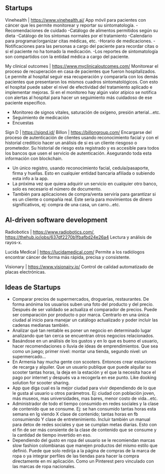## Startups
Vinehealth | https://www.vinehealth.ai/
App móvil para pacientes con cáncer que les permite monitorear y reportar su sintomatología. 
-Recomendaciones de cuidado 
-Catálogo de alimentos permitidos según su dieta
-Catálogo de los síntomas normales por el tratamiento
-Calendario para programar/organizar citas médicas, etc. 
-Horario de medicaciones. 
-Notificaciones para las personas a cargo del paciente para recordar citas o si el paciente no ha tomado la medicación. 
-Los reportes de sintomatología son compartidos con la entidad médica a cargo del paciente.

My clinical outcomes | https://www.myclinicaloutcomes.com/
Monitorear el proceso de recuperación en casa de pacientes que fueron hospitalizados. Le permite al hospital seguir esa recuperación y compararla con los demás pacientes que presentaron los mismos cuadros sintomatológicos.  Con esto el hospital puede saber el nivel de efectividad del tratamiento aplicado e implementar mejoras. Si en el monitoreo hay algún valor atípico se notifica con alertas al hospital para hacer un seguimiento más cuidadoso de ese paciente específico.
- Monitoreo de signos vitales, saturación de oxígeno, presión arterial…etc.
- Seguimiento de medicación 
- Encuestas

Sign D | https://signd.id/
Billon | https://billongroup.com/
Encargarse del proceso de autenticación de clientes usando reconocimiento facial y con el historial crediticio hacer un análisis de si es un cliente riesgoso o prometedor. Su historial de riesgo esta registrado y es accesible para todos los bancos que usen el servicio de autenticación. Asegurando toda esta información con blockchain.
- Un único registro, usando reconocimiento facial, cedula/pasaporte, firma y huellas. Esto en cualquier entidad bancaria afiliada o subiendo esta info a la app.
- La próxima vez que quiera adquirir un servicio en cualquier otro banco, solo es necesario el número de documento.
- También para aplicaciones de compra/venta serviría para garantizar si es un cliente o compañía real. Este sería para movimientos de dinero significativos, ej: compra de una casa, un carro…etc. 

## AI-driven software development
Radiobotics | https://www.radiobotics.com/, https://thehub.io/jobs/637df2270b1fbafbd24e26a4
Lectura y análisis de rayos-x.

Lucida Medical | https://lucidamedical.com/
Permite a los radiólogos encontrar cáncer de forma más rápida, precisa y consistente.

Visionary | https://www.visionairy.io/
Control de calidad automatizado de placas electrónicas.

## Ideas de Startups
- Comparar precios de supermercados, droguerías, restaurantes. De forma anónima los usuarios suben una foto del producto y del precio. Después de ser validado se actualiza el comparador de precios. Puede ser comparación por producto o por marca. Centrarlo en una única ciudad al inicio para manejar un catálogo actualizado y poder incluir las cadenas medianas también. 
- Analizar qué tan rentable es poner un negocio en determinado lugar analizando que tan cerca se encuentran otros negocios relacionados.
- Basándose en un análisis de los gustos y en lo que es bueno el usuario, hacer recomendaciones o lluvia de ideas de emprendimientos. Que sea como un juego; primer nivel: montar una tienda, segundo nivel: un supermercado… 
- En Armenia hay mucha gente con scooters. Entonces crear estaciones de recarga y alquiler. Que un usuario publique que puede alquilar su scooter tantas horas, la deja en la estación y el que la necesita hace el pago por internet y después va a recogerla en ese punto. Like dooking solution for scooter sharing.
- App que diga cual es la mejor ciudad para vivir dependiendo de lo que le gusta al usuario u otros parámetros. Ej: ciudad con población joven, más museos, mas universidades, mas bares, menor costo de vida…etc.
- Administrador de todo el tiempo consumido en redes sociales y la clase de contenido que se consume. Ej: se han consumido tantas horas esta semana en Ig viendo X clase de contenido; tantas horas en fb consumiendo Y clase de entretenimiento. Incluir también un manual para detox de redes sociales y que se cumplan metas diarias. Esto con el fin de ser más consiente de la clase de contenido que se consume y la cantidad de tiempo invertido en eso.
- Dependiendo del gusto en ropa del usuario se le recomiendan marcas slow fashion colombianas que manejen productos del mismo estilo que definió. Puede que solo redirija a la página de compras de la marca de ropa o ya integrar perfiles de las tiendas para hacer la compra directamente en mi aplicación. Como un Pinterest pero vinculado con las marcas de ropa nacionales.
